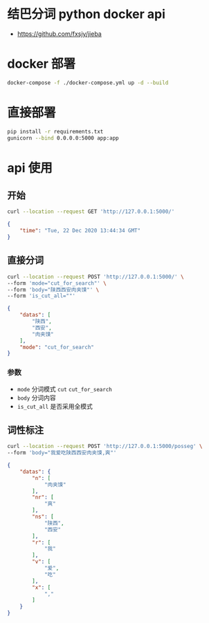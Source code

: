 # 结巴分词 python docker api

- <https://github.com/fxsjy/jieba>

# docker 部署

```sh
docker-compose -f ./docker-compose.yml up -d --build
```

# 直接部署

```sh
pip install -r requirements.txt
gunicorn --bind 0.0.0.0:5000 app:app
```

# api 使用

## 开始

```sh
curl --location --request GET 'http://127.0.0.1:5000/'
```

```json
{
    "time": "Tue, 22 Dec 2020 13:44:34 GMT"
}
```

## 直接分词

```sh
curl --location --request POST 'http://127.0.0.1:5000/' \
--form 'mode="cut_for_search"' \
--form 'body="陕西西安肉夹馍"' \
--form 'is_cut_all=""'
```

```json
{
    "datas": [
        "陕西",
        "西安",
        "肉夹馍"
    ],
    "mode": "cut_for_search"
}
```

### 参数
- `mode` 分词模式 `cut` `cut_for_search`
- `body` 分词内容
- `is_cut_all` 是否采用全模式

## 词性标注

```sh
curl --location --request POST 'http://127.0.0.1:5000/posseg' \
--form 'body="我爱吃陕西西安肉夹馍,爽"'
```

```json
{
    "datas": {
        "n": [
            "肉夹馍"
        ],
        "nr": [
            "爽"
        ],
        "ns": [
            "陕西",
            "西安"
        ],
        "r": [
            "我"
        ],
        "v": [
            "爱",
            "吃"
        ],
        "x": [
            ","
        ]
    }
}
```